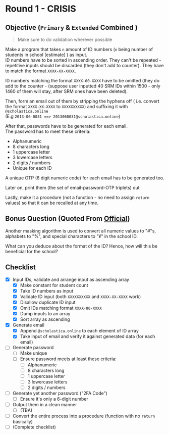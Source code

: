 # Round 1 - CRISIS

## Objective (`Primary` & `Extended` Combined )

> Make sure to do validation wherever possible

Make a program that takes `n` amount of ID numbers (`n` being number of students in school [estimate] ) as input.  
ID numbers have to be sorted in ascending order. They can't be repeated - repetitive inputs should be discarded (they don't add to counter). They have to match the format `XXXX-XX-XXXX`.

ID numbers matching the format `XXXX-00-XXXX` have to be omitted (they do add to the counter - (suppose user inputted 40 SRM IDs within 1500 - only 1460 of them will stay, after SRM ones have been deleted).

Then, form an email out of them by stripping the hyphens off ( i.e. convert the format `XXXX-XX-XXXX` to `XXXXXXXXXX`) and suffixing it with `@scholastica.online`  
(E.g `2013-06-0031 ==> 2013060031@scholastica.online`)

After that, passwords have to be generated for each email.  
The password has to meet these criteria:

- Alphanumeric
- 8 characters long
- 1 uppercase letter
- 3 lowercase letters
- 2 digits / numbers
- Unique for each ID

A unique OTP (6 digit numeric code) for each email has to be generated too.

Later on, print them (the set of email-password-OTP triplets) out

Lastly, make it a procedure (not a function - no need to assign `return` values) so that it can be recalled at any time.

## Bonus Question (Quoted From [Official](README-Official.md))

Another masking algorithm is used to convert all numeric values to "#"s, alphabets to "%", and special characters to "¥" in the school ID.

What can you deduce about the format of the ID? Hence, how will this be beneficial for the school?

## Checklist

- [x] Input IDs, validate and arrange input as ascending array
  - [x] Make constant for student count
  - [x] Take ID numbers as input
  - [x] Validate ID input (both `XXXXXXXXXX` and `XXXX-XX-XXXX` work)
  - [x] Disallow duplicate ID input
  - [x] Omit IDs matching format `XXXX-00-XXXX`
  - [x] Dump inputs to an array
  - [x] Sort array as ascending
- [x] Generate email
  - [x] Append `@scholastica.online` to each element of ID array
  - [x] Take input of email and verify it against generated data (for each email)
- [ ] Generate password
  - [ ] Make unique
  - [ ] Ensure password meets at least these criteria:
    - [ ] Alphanumeric
    - [ ] 8 characters long
    - [ ] 1 uppercase letter
    - [ ] 3 lowercase letters
    - [ ] 2 digits / numbers
- [ ] Generate yet another password ("2FA Code")
  - [ ] Ensure it's only a 6-digit number
- [ ] Output them in a clean manner
  - [ ] (TBA)
- [ ] Convert the entire process into a procedure (function with no `return` basically)
- [ ] (Complete checklist)
